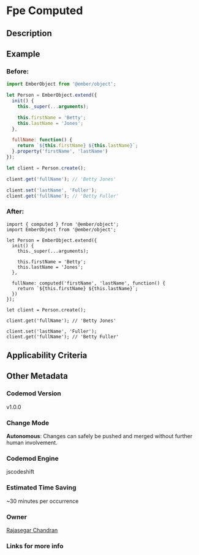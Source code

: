 # Fpe Computed

## Description

## Example

### Before:

```jsx
import EmberObject from '@ember/object';

let Person = EmberObject.extend({
  init() {
    this._super(...arguments);

    this.firstName = 'Betty';
    this.lastName = 'Jones';
  },

  fullName: function() {
    return `${this.firstName} ${this.lastName}`;
  }.property('firstName', 'lastName')
});

let client = Person.create();

client.get('fullName'); // 'Betty Jones'

client.set('lastName', 'Fuller');
client.get('fullName'); // 'Betty Fuller'
```

### After:

```tsx
import { computed } from '@ember/object';
import EmberObject from '@ember/object';

let Person = EmberObject.extend({
  init() {
    this._super(...arguments);

    this.firstName = 'Betty';
    this.lastName = 'Jones';
  },

  fullName: computed('firstName', 'lastName', function() {
    return `${this.firstName} ${this.lastName}`;
  })
});

let client = Person.create();

client.get('fullName'); // 'Betty Jones'

client.set('lastName', 'Fuller');
client.get('fullName'); // 'Betty Fuller'
```

## Applicability Criteria

## Other Metadata

### Codemod Version

v1.0.0

### Change Mode

**Autonomous**: Changes can safely be pushed and merged without further human involvement.

### **Codemod Engine**

jscodeshift

### Estimated Time Saving

~30 minutes per occurrence

### Owner

[Rajasegar Chandran](https://github.com/rajasegar)

### Links for more info
